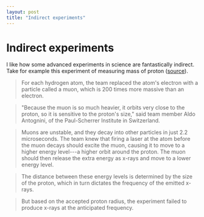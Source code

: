 ```yaml
---
layout: post
title: "Indirect experiments"
---
```

Indirect experiments
===
I like how some advanced experiments in science are fantastically indirect. Take for example this experiment of measuring mass of proton ([source][0]).  
  

> For each hydrogen atom, the team replaced the atom's electron with a particle called a muon, which is 200 times more massive than an electron.

> "Because the muon is so much heavier, it orbits very close to the proton, so it is sensitive to the proton's size," said team member Aldo Antognini, of the Paul-Scherrer Institute in Switzerland.

> Muons are unstable, and they decay into other particles in just 2.2 microseconds. The team knew that firing a laser at the atom before the muon decays should excite the muon, causing it to move to a higher energy level---a higher orbit around the proton. The muon should then release the extra energy as x-rays and move to a lower energy level.

> The distance between these energy levels is determined by the size of the proton, which in turn dictates the frequency of the emitted x-rays.

> But based on the accepted proton radius, the experiment failed to produce x-rays at the anticipated frequency.



[0]: http://news.nationalgeographic.com/news/2010/07/100707-science-proton-smaller-standard-model-quantum-physics/?source=link_tw07072010e
